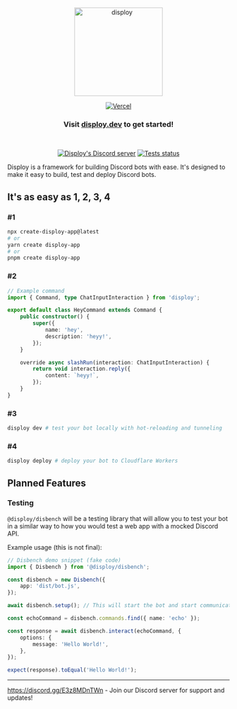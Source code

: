 <div align="center">
	<br />
	<p>
		<a href="https://disploy.dev"><img src="https://disploy.dev/img/logo.svg" alt="disploy" width="200" /></a>
	</p>
    <p>
		<a href="https://vercel.com/?utm_source=disploy&utm_campaign=oss"><img src="https://www.datocms-assets.com/31049/1618983297-powered-by-vercel.svg" alt="Vercel" /></a>
	</p>
    <h3>
        Visit <a href="https://disploy.dev">disploy.dev</a> to get started!
    </h3>
	<br />
	<p>
		<a href="https://discord.gg/E3z8MDnTWn"><img src="https://img.shields.io/discord/901426442242498650?color=5865F2&logo=discord&logoColor=white" alt="Disploy's Discord server" /></a>
		<a href="https://github.com/disploy/Disploy/actions"><img src="https://github.com/Disploy/disploy/actions/workflows/tests.yml/badge.svg" alt="Tests status" /></a>
	</p>

</div>

Disploy is a framework for building Discord bots with ease. It's designed to make it easy to build, test and deploy Discord bots.

## It's as easy as 1, 2, 3, 4

### #1

```bash
npx create-disploy-app@latest
# or
yarn create disploy-app
# or
pnpm create disploy-app
```

### #2

```ts
// Example command
import { Command, type ChatInputInteraction } from 'disploy';

export default class HeyCommand extends Command {
	public constructor() {
		super({
			name: 'hey',
			description: 'heyy!',
		});
	}

	override async slashRun(interaction: ChatInputInteraction) {
		return void interaction.reply({
			content: `heyy!`,
		});
	}
}
```

### #3

```bash
disploy dev # test your bot locally with hot-reloading and tunneling
```

### #4

```bash
disploy deploy # deploy your bot to Cloudflare Workers
```

## Planned Features

### Testing

`@disploy/disbench` will be a testing library that will allow you to test your bot in a similar way to how you would test a web app with a mocked Discord API.

Example usage (this is not final):

```ts
// Disbench demo snippet (fake code)
import { Disbench } from '@disploy/disbench';

const disbench = new Disbench({
	app: 'dist/bot.js',
});

await disbench.setup(); // This will start the bot and start communicating with the framework to "deploy" commands to the mocked API

const echoCommand = disbench.commands.find({ name: 'echo' });

const response = await disbench.interact(echoCommand, {
	options: {
		message: 'Hello World!',
	},
});

expect(response).toEqual('Hello World!');
```

---

https://discord.gg/E3z8MDnTWn - Join our Discord server for support and updates!
